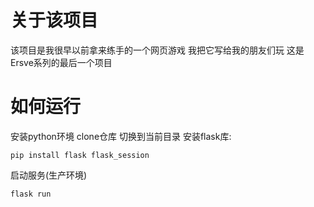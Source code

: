 # 关于该项目
该项目是我很早以前拿来练手的一个网页游戏
我把它写给我的朋友们玩
这是Ersve系列的最后一个项目
# 如何运行
安装python环境
clone仓库
切换到当前目录
安装flask库:
```shell
pip install flask flask_session
```
启动服务(生产环境)
```shell
flask run
```
